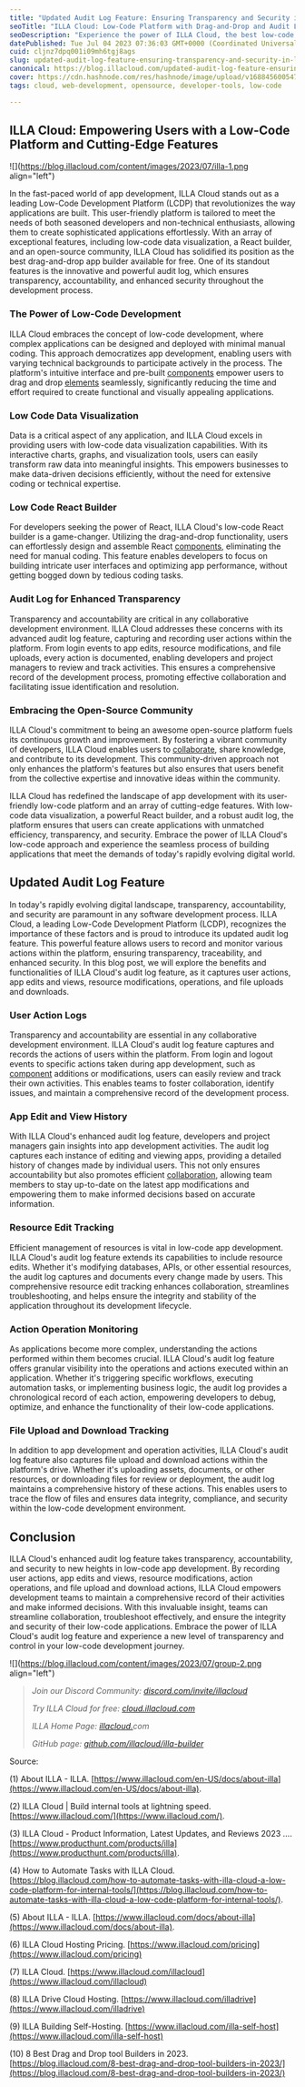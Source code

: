 ```yaml
---
title: "Updated Audit Log Feature: Ensuring Transparency and Security in Low-Code App Development"
seoTitle: "ILLA Cloud: Low-Code Platform with Drag-and-Drop and Audit Log"
seoDescription: "Experience the power of ILLA Cloud, the best low-code platform with an advanced audit log for transparency and security."
datePublished: Tue Jul 04 2023 07:36:03 GMT+0000 (Coordinated Universal Time)
cuid: cljnz7dpq001i09mh6tgj8ags
slug: updated-audit-log-feature-ensuring-transparency-and-security-in-low-code-app-development
canonical: https://blog.illacloud.com/updated-audit-log-feature-ensuring-transparency-and-security-in-low-code-app-development/
cover: https://cdn.hashnode.com/res/hashnode/image/upload/v1688456005474/e700e877-57c9-4d4f-a76e-dc2812fc20dc.png
tags: cloud, web-development, opensource, developer-tools, low-code

---
```


## ILLA Cloud: Empowering Users with a Low-Code Platform and Cutting-Edge Features

![](https://blog.illacloud.com/content/images/2023/07/illa-1.png align="left")

In the fast-paced world of app development, ILLA Cloud stands out as a leading Low-Code Development Platform (LCDP) that revolutionizes the way applications are built. This user-friendly platform is tailored to meet the needs of both seasoned developers and non-technical enthusiasts, allowing them to create sophisticated applications effortlessly. With an array of exceptional features, including low-code data visualization, a React builder, and an open-source community, ILLA Cloud has solidified its position as the best drag-and-drop app builder available for free. One of its standout features is the innovative and powerful audit log, which ensures transparency, accountability, and enhanced security throughout the development process.

### The Power of Low-Code Development

ILLA Cloud embraces the concept of low-code development, where complex applications can be designed and deployed with minimal manual coding. This approach democratizes app development, enabling users with varying technical backgrounds to participate actively in the process. The platform's intuitive interface and pre-built [components](https://www.illacloud.com/components) empower users to drag and drop [elements](https://www.illacloud.com/components) seamlessly, significantly reducing the time and effort required to create functional and visually appealing applications.

### Low Code Data Visualization

Data is a critical aspect of any application, and ILLA Cloud excels in providing users with low-code data visualization capabilities. With its interactive charts, graphs, and visualization tools, users can easily transform raw data into meaningful insights. This empowers businesses to make data-driven decisions efficiently, without the need for extensive coding or technical expertise.

### Low Code React Builder

For developers seeking the power of React, ILLA Cloud's low-code React builder is a game-changer. Utilizing the drag-and-drop functionality, users can effortlessly design and assemble React [components](https://www.illacloud.com/components), eliminating the need for manual coding. This feature enables developers to focus on building intricate user interfaces and optimizing app performance, without getting bogged down by tedious coding tasks.

### Audit Log for Enhanced Transparency

Transparency and accountability are critical in any collaborative development environment. ILLA Cloud addresses these concerns with its advanced audit log feature, capturing and recording user actions within the platform. From login events to app edits, resource modifications, and file uploads, every action is documented, enabling developers and project managers to review and track activities. This ensures a comprehensive record of the development process, promoting effective collaboration and facilitating issue identification and resolution.

### Embracing the Open-Source Community

ILLA Cloud's commitment to being an awesome open-source platform fuels its continuous growth and improvement. By fostering a vibrant community of developers, ILLA Cloud enables users to [collaborate](https://www.illacloud.com/docs/collaboration), share knowledge, and contribute to its development. This community-driven approach not only enhances the platform's features but also ensures that users benefit from the collective expertise and innovative ideas within the community.

ILLA Cloud has redefined the landscape of app development with its user-friendly low-code platform and an array of cutting-edge features. With low-code data visualization, a powerful React builder, and a robust audit log, the platform ensures that users can create applications with unmatched efficiency, transparency, and security. Embrace the power of ILLA Cloud's low-code approach and experience the seamless process of building applications that meet the demands of today's rapidly evolving digital world.

## Updated Audit Log Feature

In today's rapidly evolving digital landscape, transparency, accountability, and security are paramount in any software development process. ILLA Cloud, a leading Low-Code Development Platform (LCDP), recognizes the importance of these factors and is proud to introduce its updated audit log feature. This powerful feature allows users to record and monitor various actions within the platform, ensuring transparency, traceability, and enhanced security. In this blog post, we will explore the benefits and functionalities of ILLA Cloud's audit log feature, as it captures user actions, app edits and views, resource modifications, operations, and file uploads and downloads.

### User Action Logs

Transparency and accountability are essential in any collaborative development environment. ILLA Cloud's audit log feature captures and records the actions of users within the platform. From login and logout events to specific actions taken during app development, such as [component](https://www.illacloud.com/components) additions or modifications, users can easily review and track their own activities. This enables teams to foster collaboration, identify issues, and maintain a comprehensive record of the development process.

### App Edit and View History

With ILLA Cloud's enhanced audit log feature, developers and project managers gain insights into app development activities. The audit log captures each instance of editing and viewing apps, providing a detailed history of changes made by individual users. This not only ensures accountability but also promotes efficient [collaboration](https://www.illacloud.com/docs/collaboration), allowing team members to stay up-to-date on the latest app modifications and empowering them to make informed decisions based on accurate information.

### Resource Edit Tracking

Efficient management of resources is vital in low-code app development. ILLA Cloud's audit log feature extends its capabilities to include resource edits. Whether it's modifying databases, APIs, or other essential resources, the audit log captures and documents every change made by users. This comprehensive resource edit tracking enhances collaboration, streamlines troubleshooting, and helps ensure the integrity and stability of the application throughout its development lifecycle.

### Action Operation Monitoring

As applications become more complex, understanding the actions performed within them becomes crucial. ILLA Cloud's audit log feature offers granular visibility into the operations and actions executed within an application. Whether it's triggering specific workflows, executing automation tasks, or implementing business logic, the audit log provides a chronological record of each action, empowering developers to debug, optimize, and enhance the functionality of their low-code applications.

### File Upload and Download Tracking

In addition to app development and operation activities, ILLA Cloud's audit log feature also captures file upload and download actions within the platform's drive. Whether it's uploading assets, documents, or other resources, or downloading files for review or deployment, the audit log maintains a comprehensive history of these actions. This enables users to trace the flow of files and ensures data integrity, compliance, and security within the low-code development environment.

## Conclusion

ILLA Cloud's enhanced audit log feature takes transparency, accountability, and security to new heights in low-code app development. By recording user actions, app edits and views, resource modifications, action operations, and file upload and download actions, ILLA Cloud empowers development teams to maintain a comprehensive record of their activities and make informed decisions. With this invaluable insight, teams can streamline collaboration, troubleshoot effectively, and ensure the integrity and security of their low-code applications. Embrace the power of ILLA Cloud's audit log feature and experience a new level of transparency and control in your low-code development journey.

![](https://blog.illacloud.com/content/images/2023/07/group-2.png align="left")

> *Join our Discord Community:* [*discord.com/invite/illacloud*](http://discord.com/invite/illacloudTry)
> 
> *Try ILLA Cloud for free:* [*cloud.illacloud.com*](http://cloud.illacloud.com/)
> 
> *ILLA Home Page:* [*illacloud.*](http://illacloud.com/)*com*
> 
> *GitHub page:* [*github.com/illacloud/illa-builder*](http://github.com/illacloud/illa-builder)

Source:

(1) About ILLA - ILLA. [https://www.illacloud.com/en-US/docs/about-illa](https://www.illacloud.com/en-US/docs/about-illa).

(2) ILLA Cloud | Build internal tools at lightning speed. [https://www.illacloud.com/](https://www.illacloud.com/).

(3) ILLA Cloud - Product Information, Latest Updates, and Reviews 2023 .... [https://www.producthunt.com/products/illa](https://www.producthunt.com/products/illa).

(4) How to Automate Tasks with ILLA Cloud. [https://blog.illacloud.com/how-to-automate-tasks-with-illa-cloud-a-low-code-platform-for-internal-tools/](https://blog.illacloud.com/how-to-automate-tasks-with-illa-cloud-a-low-code-platform-for-internal-tools/).

(5) About ILLA - ILLA. [https://www.illacloud.com/docs/about-illa](https://www.illacloud.com/docs/about-illa).

(6) ILLA Cloud Hosting Pricing. [https://www.illacloud.com/pricing](https://www.illacloud.com/pricing)

(7) ILLA Cloud. [https://www.illacloud.com/illacloud](https://www.illacloud.com/illacloud)

(8) ILLA Drive Cloud Hosting. [https://www.illacloud.com/illadrive](https://www.illacloud.com/illadrive)

(9) ILLA Building Self-Hosting. [https://www.illacloud.com/illa-self-host](https://www.illacloud.com/illa-self-host)

(10) 8 Best Drag and Drop tool Builders in 2023. [https://blog.illacloud.com/8-best-drag-and-drop-tool-builders-in-2023/](https://blog.illacloud.com/8-best-drag-and-drop-tool-builders-in-2023/)